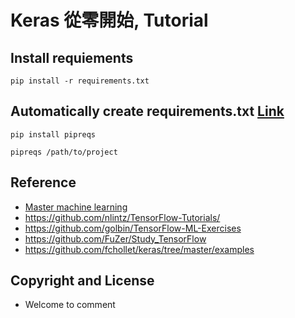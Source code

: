 # Keras 從零開始, Tutorial


## Install requiements
`
pip install -r requirements.txt
`

## Automatically create requirements.txt [Link](http://stackoverflow.com/questions/31684375)
```
pip install pipreqs

pipreqs /path/to/project
```

## Reference
- [Master machine learning](http://machinelearningmastery.com)
- https://github.com/nlintz/TensorFlow-Tutorials/
- https://github.com/golbin/TensorFlow-ML-Exercises
- https://github.com/FuZer/Study_TensorFlow
- https://github.com/fchollet/keras/tree/master/examples

## Copyright and License

- Welcome to comment
